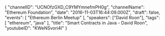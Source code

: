 {
    "channelID": "UCNOfzGXD_C9YMYmnefmPH0g",
    "channelName": "Ethereum Foundation",
    "date": "2016-11-03T16:44:09.000Z",
    "draft": false,
    "events": [
        "Ethereum Berlin Meetup"
    ],
    "speakers": ["David Roon"],
    "tags": [
        "ethereum",
        "java"
    ],
    "title": "Smart Contracts in Java - David Roon",
    "youtubeID": "KWeNSvori4I"
}
